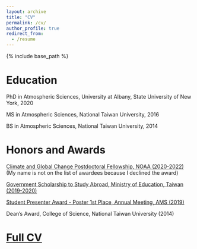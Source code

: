 ```yaml
---
layout: archive
title: "CV"
permalink: /cv/
author_profile: true
redirect_from:
  - /resume
---
```


{% include base_path %}

Education
====

PhD in Atmospheric Sciences, University at Albany, State University of New York, 2020

MS in Atmospheric Sciences, National Taiwan University, 2016

BS in Atmospheric Sciences, National Taiwan University, 2014

Honors and Awards
====

[Climate and Global Change Postdoctoral Fellowship, NOAA (2020-2022)](https://cpaess.ucar.edu/cgc) (My name is not on the list of awardees because I declined the award)

[Government Scholarship to Study Abroad, Ministry of Education, Taiwan (2019-2020)](https://www.scholarship.moe.gov.tw/scholarship)

[Student Presenter Award - Poster 1st Place, Annual Meeting, AMS (2019)](https://ams.confex.com/ams/2019Annual/webprogram/alphabetical.html)

Dean’s Award, College of Science, National Taiwan University (2014)

[Full CV](https://hingong.github.io/files/HingOngCV_public.pdf)
====
